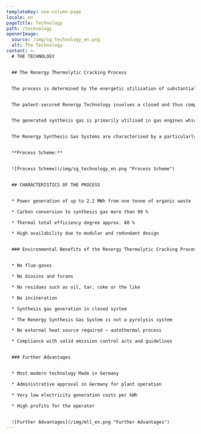 ```yaml
---
templateKey: one-column-page
locale: en
pageTitle: Technology
path: /technology
openerImage:
  source: /img/sg_technology_en.png
  alt: The Technology
content: >-
  # THE TECHNOLOGY


  ## The Renergy Thermolytic Cracking Process


  The process is determined by the energetic utilisation of substantially not further treatable organic waste.


  The patent-secured Renergy Technology involves a closed and thus completely emission-free thermal waste treatment primarily consisting of the procedural steps degassing/smouldering (thermolysis) and gasification. The Renergy Thermolytic Cracking Process operates with coupled procedural steps, yet in spatially separated devices. With this system, the respective necessary process parameters can be optimally adjusted, allowing an above-average utilisation by more than 99 % of the energy content of the waste material applied.


  The generated synthesis gas is primarily utilised in gas engines which drive low or medium voltage generators according to the customers' requirements regarding electricity generation. By additional application of exhaust heart from the engines in downstream ORC units (Organic Rankine Cycle), the electrical efficiency reaches up to 48 %.


  The Renergy Synthesis Gas Systems are characterised by a particularly consequent utilisation of the accrued exhaust heat for maintaining the overall process.


  **Process Scheme:**


  ![Process Scheme](/img/sg_technology_en.png "Process Scheme")


  ## CHARACTERISTICS OF THE PROCESS


  * Power generation of up to 2.2 MWh from one tonne of organic waste

  * Carbon conversion to synthesis gas more than 99 %

  * Thermal total efficiency degree approx. 88 %

  * High availability due to modular and redundant design


  ### Environmental Benefits of the Renergy Thermolytic Cracking Process (Renergy-TCP®):


  * No flue-gases

  * No dioxins and furans

  * No residues such as oil, tar, coke or the like

  * No incineration

  * Synthesis gas generation in closed system

  * The Renergy Synthesis Gas System is not a pyrolysis system

  * No external heat source required – autothermal process

  * Compliance with valid emission control acts and guidelines


  ### Further Advantages


  * Most modern technology Made in Germany

  * Administrative approval in Germany for plant operation

  * Very low electricity generation costs per kWh

  * High profits for the operator


  ![Further Advantages](/img/mll_en.png "Further Advantages")
---
```


